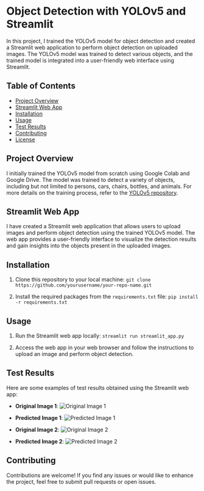 # Object Detection with YOLOv5 and Streamlit

In this project, I trained the YOLOv5 model for object detection and created a Streamlit web application to perform object detection on uploaded images. The YOLOv5 model was trained to detect various objects, and the trained model is integrated into a user-friendly web interface using Streamlit.

## Table of Contents

- [Project Overview](#project-overview)
- [Streamlit Web App](#streamlit-web-app)
- [Installation](#installation)
- [Usage](#usage)
- [Test Results](#test-results)
- [Contributing](#contributing)
- [License](#license)

## Project Overview

I initially trained the YOLOv5 model from scratch using Google Colab and Google Drive. The model was trained to detect a variety of objects, including but not limited to persons, cars, chairs, bottles, and animals. For more details on the training process, refer to the [YOLOv5 repository](https://github.com/ultralytics/yolov5).

## Streamlit Web App

I have created a Streamlit web application that allows users to upload images and perform object detection using the trained YOLOv5 model. The web app provides a user-friendly interface to visualize the detection results and gain insights into the objects present in the uploaded images.

## Installation

1. Clone this repository to your local machine:
```git clone https://github.com/yourusername/your-repo-name.git```


2. Install the required packages from the `requirements.txt` file:
```pip install -r requirements.txt```


## Usage

1. Run the Streamlit web app locally:
```streamlit run streamlit_app.py```


2. Access the web app in your web browser and follow the instructions to upload an image and perform object detection.

## Test Results

Here are some examples of test results obtained using the Streamlit web app:

- **Original Image 1**: ![Original Image 1](test_1.jpg)
- **Predicted Image 1**: ![Predicted Image 1](test_1_pred.png)

- **Original Image 2**: ![Original Image 2](test_2.jpg)
- **Predicted Image 2**: ![Predicted Image 2](test_2_pred.png)

## Contributing

Contributions are welcome! If you find any issues or would like to enhance the project, feel free to submit pull requests or open issues.
